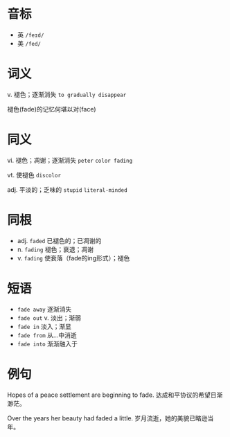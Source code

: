 # 音标

- 英 `/feɪd/`
- 美 `/fed/`

# 词义

v. 褪色；逐渐消失
`to gradually disappear`



褪色(fade)的记忆何堪以对(face)

# 同义

vi. 褪色；凋谢；逐渐消失
`peter` `color fading`

vt. 使褪色
`discolor`

adj. 平淡的；乏味的
`stupid` `literal-minded`

# 同根

- adj. `faded` 已褪色的；已凋谢的
- n. `fading` 褪色；衰退；凋谢
- v. `fading` 使衰落（fade的ing形式）；褪色

# 短语

- `fade away` 逐渐消失
- `fade out` v. 淡出；渐弱
- `fade in` 淡入；渐显
- `fade from` 从…中消逝
- `fade into` 渐渐融入于

# 例句

Hopes of a peace settlement are beginning to fade.
达成和平协议的希望日渐渺茫。

Over the years her beauty had faded a little.
岁月流逝，她的美貌已略逊当年。


